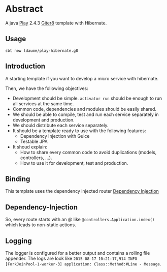 # Abstract
A java [Play](https://www.playframework.com/) 2.4.3 [Giter8](http://www.foundweekends.org/giter8/) template with Hibernate.

## Usage
`sbt new ldaume/play-hibernate.g8`

## Introduction
A starting template if you want to develop a micro service with hibernate.

Then, we have the following objectives:

  * Development should be simple. `activator run` should be enough to run all services at the same time.
  * Common code, dependencies and modules should be easily shared.
  * We should be able to compile, test and run each service separately in development and production.
  * We should distribute each service separately.
  * It should be a template ready to use with the following features:
    * Dependency Injection with Guice
    * Testable JPA
  * It shoud explain:
    * How to share every common code to avoid duplications (models, controllers, ...).
    * How to use it for development, test and production.

## Binding
This template uses the dependency injected router [Dependency Injection](https://www.playframework.com/documentation/2.4.x/JavaRouting)
## Dependency-Injection
So, every route starts with an @ like `@controllers.Application.index()` which leads to non-static actions.

## Logging

The logger is configured for a better output and contains a rolling file
appender. The logs are look like
`2015-08-17 10:21:17,914 INFO [ForkJoinPool-1-worker-3] application: Class::Method:#Line - Message`.
